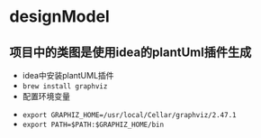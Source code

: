 # designModel
## 项目中的类图是使用idea的plantUml插件生成
   * idea中安装plantUML插件
   * `brew install graphviz`
   * 配置环境变量
   + `export GRAPHIZ_HOME=/usr/local/Cellar/graphviz/2.47.1`
   + `export PATH=$PATH:$GRAPHIZ_HOME/bin`
